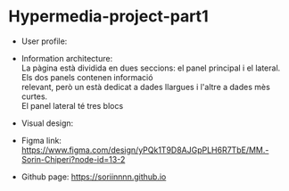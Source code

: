 # Hypermedia-project-part1

- User profile: 

- Information architecture:<br/>
  La pàgina està dividida en dues seccions: el panel principal i el lateral. Els dos panels contenen informació            
  relevant, però   un està dedicat a dades llargues i l'altre a dades mès curtes.<br/>
  El panel lateral té tres blocs 

- Visual design:

- Figma link: https://www.figma.com/design/yPQk1T9D8AJGpPLH6R7TbE/MM.-Sorin-Chiperi?node-id=13-2

- Github page: https://soriinnnn.github.io
